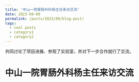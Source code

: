```yaml
---
title: '中山一院胃肠外科杨主任来访交流'
date: 2023-09-09
permalink: /posts/2023/09/blog-post/
tags:
  - cool posts
  - category1
  - category2
---
```


共同讨论了项目进展、参观了实验室，并对下一步合作就行了交流。

中山一院胃肠外科杨主任来访交流
======
